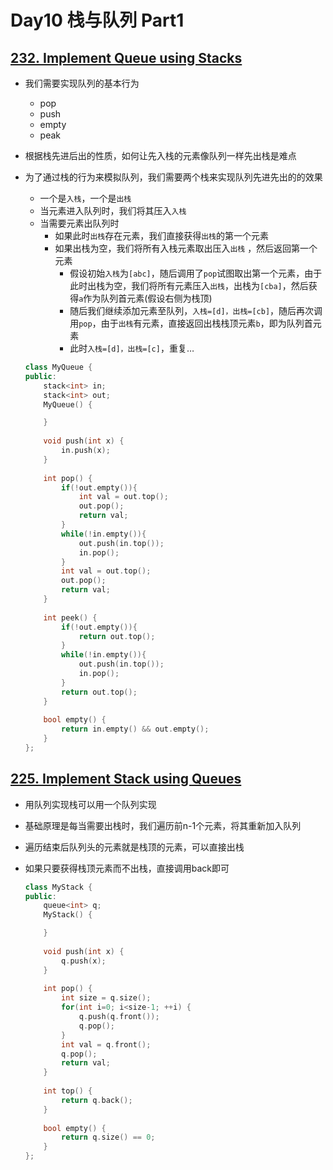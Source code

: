 # Day10 栈与队列 Part1

## [232. Implement Queue using Stacks](https://leetcode.com/problems/implement-queue-using-stacks)

- 我们需要实现队列的基本行为
    - pop
    - push
    - empty
    - peak
- 根据栈先进后出的性质，如何让先入栈的元素像队列一样先出栈是难点
- 为了通过栈的行为来模拟队列，我们需要两个栈来实现队列先进先出的的效果
    - 一个是`入栈`，一个是`出栈`
    - 当元素进入队列时，我们将其压入`入栈`
    - 当需要元素出队列时
        - 如果此时`出栈`存在元素，我们直接获得`出栈`的第一个元素
        - 如果出栈为空，我们将所有入栈元素取出压入`出栈` ，然后返回第一个元素
            - 假设初始`入栈`为`[abc]`，随后调用了`pop`试图取出第一个元素，由于此时出栈为空，我们将所有元素压入`出栈`，出栈为`[cba]`，然后获得`a`作为队列首元素(假设右侧为栈顶)
            - 随后我们继续添加元素至队列，`入栈=[d]，出栈=[cb]`，随后再次调用`pop`，由于`出栈`有元素，直接返回出栈栈顶元素`b`，即为队列首元素
            - 此时`入栈=[d]，出栈=[c]`，重复…
    
    ```cpp
    class MyQueue {
    public:
        stack<int> in;
        stack<int> out;
        MyQueue() {
    
        }
        
        void push(int x) {
            in.push(x);
        }
        
        int pop() {
            if(!out.empty()){
                int val = out.top();
                out.pop();
                return val;
            }
            while(!in.empty()){
                out.push(in.top());
                in.pop();
            }
            int val = out.top();
            out.pop();
            return val;
        }
        
        int peek() {
            if(!out.empty()){
                return out.top();
            }
            while(!in.empty()){
                out.push(in.top());
                in.pop();
            }
            return out.top();
        }
        
        bool empty() {
            return in.empty() && out.empty();
        }
    };
    ```
    

## [225. Implement Stack using Queues](https://leetcode.com/problems/implement-stack-using-queues)

- 用队列实现栈可以用一个队列实现
- 基础原理是每当需要出栈时，我们遍历前n-1个元素，将其重新加入队列
- 遍历结束后队列头的元素就是栈顶的元素，可以直接出栈
- 如果只要获得栈顶元素而不出栈，直接调用back即可
    
    ```cpp
    class MyStack {
    public:
        queue<int> q;
        MyStack() {
    
        }
        
        void push(int x) {
            q.push(x);
        }
        
        int pop() {
            int size = q.size();
            for(int i=0; i<size-1; ++i) {
                q.push(q.front());
                q.pop();
            }
            int val = q.front();
            q.pop();
            return val;
        }
        
        int top() {
            return q.back();
        }
        
        bool empty() {
            return q.size() == 0;
        }
    };
    ```